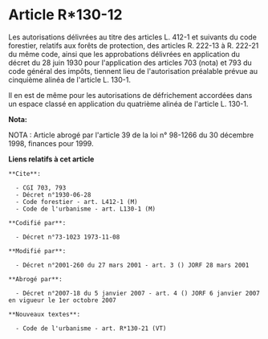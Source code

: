 # Article R*130-12

Les autorisations délivrées au titre des articles L. 412-1 et suivants du code forestier, relatifs aux forêts de protection,
des articles R. 222-13 à R. 222-21 du même code, ainsi que les approbations délivrées en application du décret du 28 juin
1930 pour l'application des articles 703 (nota) et 793 du code général des impôts, tiennent lieu de l'autorisation préalable
prévue au cinquième alinéa de l'article L. 130-1.

Il en est de même pour les autorisations de défrichement accordées dans un espace classé en application du quatrième alinéa
de l'article L. 130-1.

**Nota:**

NOTA : Article abrogé par l'article 39 de la loi n° 98-1266 du 30 décembre 1998, finances pour 1999.

**Liens relatifs à cet article**

	**Cite**:

	  - CGI 703, 793
	  - Décret n°1930-06-28
	  - Code forestier - art. L412-1 (M)
	  - Code de l'urbanisme - art. L130-1 (M)

	**Codifié par**:

	  - Décret n°73-1023 1973-11-08

	**Modifié par**:

	  - Décret n°2001-260 du 27 mars 2001 - art. 3 () JORF 28 mars 2001

	**Abrogé par**:

	  - Décret n°2007-18 du 5 janvier 2007 - art. 4 () JORF 6 janvier 2007 en vigueur le 1er octobre 2007

	**Nouveaux textes**:

	  - Code de l'urbanisme - art. R*130-21 (VT)
